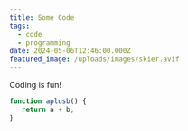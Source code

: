 ```yaml
---
title: Some Code
tags:
  - code
  - programming
date: 2024-05-06T12:46:00.000Z
featured_image: /uploads/images/skier.avif
---
```

Coding is fun!

```javascript
function aplusb() {
   return a + b;
}
```
